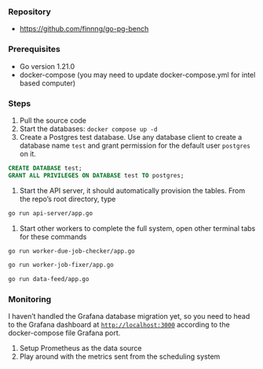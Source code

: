 ### Repository

- https://github.com/finnng/go-pg-bench

### Prerequisites

- Go version 1.21.0
- docker-compose (you may need to update docker-compose.yml for intel based computer)

### Steps

1. Pull the source code
2. Start the databases: `docker compose up -d`
3. Create a Postgres test database. Use any database client to create a database name `test` and grant permission for
   the default user `postgres` on it.

```sql
CREATE DATABASE test;
GRANT ALL PRIVILEGES ON DATABASE test TO postgres;
```

1. Start the API server, it should automatically provision the tables. From the repo’s root directory, type

```bash
go run api-server/app.go
```

1. Start other workers to complete the full system, open other terminal tabs for these commands

```bash
go run worker-due-job-checker/app.go
```

```bash
go run worker-job-fixer/app.go
```

```bash
go run data-feed/app.go
```

### Monitoring

I haven’t handled the Grafana database migration yet, so you need to head to the Grafana dashboard
at [`http://localhost:3000`](http://localhost:3000/) according to the docker-compose file Grafana port.

1. Setup Prometheus as the data source
2. Play around with the metrics sent from the scheduling system
